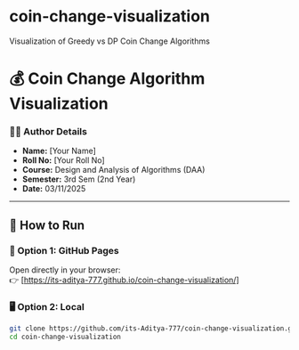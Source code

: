 # coin-change-visualization
Visualization of Greedy vs DP Coin Change Algorithms

# 💰 Coin Change Algorithm Visualization

### 🧑‍💻 Author Details
- **Name:** [Your Name]  
- **Roll No:** [Your Roll No]  
- **Course:** Design and Analysis of Algorithms (DAA)  
- **Semester:** 3rd Sem (2nd Year)
- **Date:** 03/11/2025

---

## 🚀 How to Run

### 🔗 Option 1: GitHub Pages
Open directly in your browser:  
👉 [https://its-aditya-777.github.io/coin-change-visualization/]

### 🖥️ Option 2: Local
```bash
git clone https://github.com/its-Aditya-777/coin-change-visualization.git
cd coin-change-visualization
